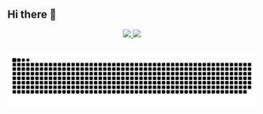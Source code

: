 ## Hi there 👋

<div align="center">
  <a href="https://github.com/edilsonantes">
  <img height="180em" src="https://github-readme-stats.vercel.app/api?username=edilsonantes&show_icons=true&theme=algolia&include_all_commits=true&count_private=true"/>
  <img height="180em" src="https://github-readme-stats.vercel.app/api/top-langs/?username=edilsonantes&layout=compact&langs_count=7&theme=algolia"/>
</div>

##
<div>
  
  ![Snake animation](https://github.com/edilsonantes/edilsonantes/blob/output/github-contribution-grid-snake.svg)
  
</div>
